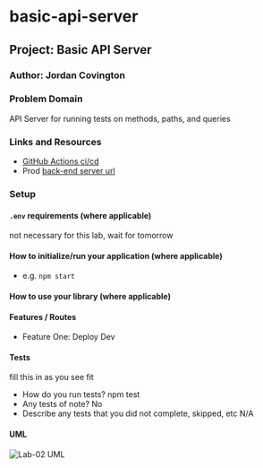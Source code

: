 # basic-api-server

## Project: Basic API Server

### Author: Jordan Covington

### Problem Domain

API Server for running tests on methods, paths, and queries

### Links and Resources

- [GitHub Actions ci/cd](https://github.com/JMCov/basic-express-server/actions)
- Prod [back-end server url](https://server-deployment-practice-prod-czdo.onrender.com/)

### Setup

#### `.env` requirements (where applicable)

not necessary for this lab, wait for tomorrow

#### How to initialize/run your application (where applicable)

- e.g. `npm start`

#### How to use your library (where applicable)

#### Features / Routes

- Feature One: Deploy Dev

#### Tests

fill this in as you see fit
- How do you run tests?
npm test
- Any tests of note?
No
- Describe any tests that you did not complete, skipped, etc
N/A

#### UML

![Lab-02 UML](assets/lab-02-uml.png)

